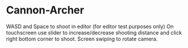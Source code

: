 # Cannon-Archer

WASD and Space to shoot in editor (for editor test purposes only)
On touchscreen use slider to increase/decrease shooting distance and click right bottom corner to shoot. Screen swiping to rotate camera. 
